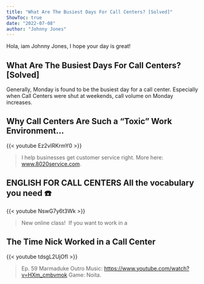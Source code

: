 ```yaml
---
title: "What Are The Busiest Days For Call Centers? [Solved]"
ShowToc: true 
date: "2022-07-08"
author: "Johnny Jones" 
---
```


Hola, iam Johnny Jones, I hope your day is great!
## What Are The Busiest Days For Call Centers? [Solved]
Generally, Monday is found to be the busiest day for a call center. Especially when Call Centers were shut at weekends, call volume on Monday increases.

## Why Call Centers Are Such a “Toxic” Work Environment...
{{< youtube Ez2vIRKrmY0 >}}
>I help businesses get customer service right. More here: www.8020service.com.

## ENGLISH FOR CALL CENTERS All the vocabulary you need  ☎️
{{< youtube NswG7y6t3Wk >}}
>New online class! ‍   If you want to work in a 

## The Time Nick Worked in a Call Center
{{< youtube tdsgL2UjOfI >}}
>Ep. 59 Marmaduke Outro Music: https://www.youtube.com/watch?v=HXm_cmbvmok Game: Noita.

